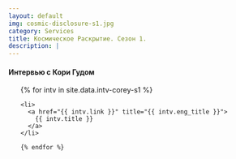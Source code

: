 ```yaml
---
layout: default
img: cosmic-disclosure-s1.jpg
category: Services
title: Космическое Раскрытие. Сезон 1.
description: |
---
```


<div>
  <h4>Интервью с Кори Гудом</h4>

  <ul>
    {% for intv in site.data.intv-corey-s1 %}

    <li>
      <a href="{{ intv.link }}" title="{{ intv.eng_title }}">
        {{ intv.title }}
      </a>
    </li>

    {% endfor %}
  </ul>

</div>
